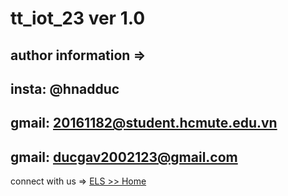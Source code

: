 # tt_iot_23 ver 1.0
author information =>
--
insta: @hnadduc
--
gmail: 20161182@student.hcmute.edu.vn
--
gmail: ducgav2002123@gmail.com
--
connect with us => [ELS >> Home](https://ledanhduc.github.io/tt_iot_23/index_en.html)
